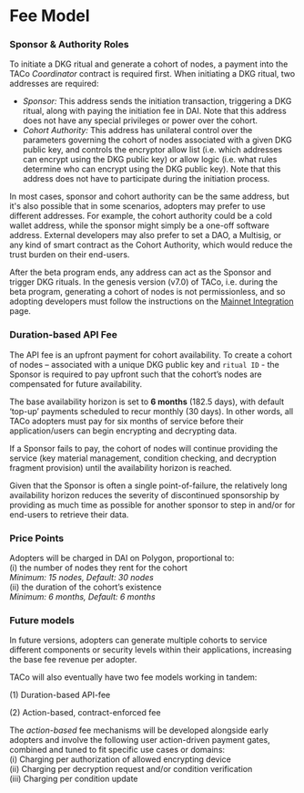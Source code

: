 # Fee Model

### Sponsor & Authority Roles

To initiate a DKG ritual and generate a cohort of nodes, a payment into the TACo _Coordinator_ contract is required first. When initiating a DKG ritual, two addresses are required:

* _Sponsor:_ This address sends the initiation transaction, triggering a DKG ritual, along with paying the initiation fee in DAI. Note that this address does not have any special privileges or power over the cohort.
* _Cohort Authority:_ This address has unilateral control over the parameters governing the cohort of nodes associated with a given DKG public key, and controls the encryptor allow list (i.e. which addresses can encrypt using the DKG public key) or allow logic (i.e. what rules determine who can encrypt using the DKG public key). Note that this address does not have to participate during the initiation process.

In most cases, sponsor and cohort authority can be the same address, but it's also possible that in some scenarios, adopters may prefer to use different addresses. For example, the cohort authority could be a cold wallet address, while the sponsor might simply be a one-off software address. External developers may also prefer to set a DAO, a Multisig, or any kind of smart contract as the Cohort Authority, which would reduce the trust burden on their end-users.&#x20;

After the beta program ends, any address can act as the Sponsor and trigger DKG rituals. In the genesis version (v7.0) of TACo, i.e. during the beta program, generating a cohort of nodes is not permissionless, and so adopting developers must follow the instructions on the [Mainnet Integration](integration-guide/mainnet-beta-program.md) page.

### Duration-based API Fee

The API fee is an upfront payment for cohort availability. To create a cohort of nodes – associated with a unique DKG public key and `ritual ID` - the Sponsor is required to pay upfront such that the cohort’s nodes are compensated for future availability.&#x20;

The base availability horizon is set to **6 months** (182.5 days), with default ‘top-up’ payments scheduled to recur monthly (30 days). In other words, all TACo adopters must pay for six months of service before their application/users can begin encrypting and decrypting data.

If a Sponsor fails to pay, the cohort of nodes will continue providing the service (key material management, condition checking, and decryption fragment provision) until the availability horizon is reached.&#x20;

Given that the Sponsor is often a single point-of-failure, the relatively long availability horizon reduces the severity of discontinued sponsorship by providing as much time as possible for another sponsor to step in and/or for end-users to retrieve their data.&#x20;

### Price Points

Adopters will be charged in DAI on Polygon, proportional to:\
(i) the number of nodes they rent for the cohort \
_Minimum: 15 nodes, Default: 30 nodes_\
(ii) the duration of the cohort’s existence \
_Minimum: 6 months, Default: 6 months_&#x20;

### Future models&#x20;

In future versions, adopters can generate multiple cohorts to service different components or security levels within their applications, increasing the base fee revenue per adopter.

TACo will also eventually have two fee models working in tandem:

(1) Duration-based API-fee&#x20;

(2) Action-based, contract-enforced fee

The _action-based_ fee mechanisms will be developed alongside early adopters and involve the following user action-driven payment gates, combined and tuned to fit specific use cases or domains: \
(i) Charging per authorization of allowed encrypting device \
(ii) Charging per decryption request and/or condition verification\
(iii) Charging per condition update

